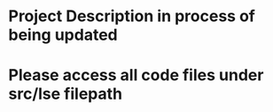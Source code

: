 # Project Description in process of being updated
# Please access all code files under src/lse filepath
